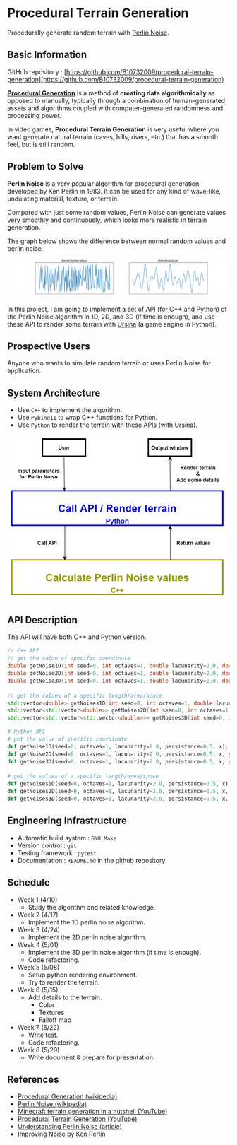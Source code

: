 # Procedural Terrain Generation #

Procedurally generate random terrain with [Perlin Noise](https://en.wikipedia.org/wiki/Perlin_noise).

## Basic Information ##

GitHub repository : [https://github.com/B10732009/procedural-terrain-generation](https://github.com/B10732009/procedural-terrain-generation)

**[Procedural Generation](https://en.wikipedia.org/wiki/Procedural_generation)** is a method of **creating data algorithmically** as opposed to manually, typically through a combination of human-generated assets and algorithms coupled with computer-generated randomness and processing power. 

In video games,  **Procedural Terrain Generation** is very useful where you want generate natural terrain (caves, hills, rivers, etc.) that has a smooth feel, but is still random.

## Problem to Solve ##

**Perlin Noise** is a very popular algorithm for procedural generation developed by Ken Perlin in 1983. It can be used for any kind of wave-like, undulating material, texture, or terrain. 

Compared with just some random values, Perlin Noise can generate values very smoothly and continuously, which looks more realistic in terrain generation. 

The graph below shows the difference between normal random values and perlin noise.

<p style="text-align: center;">
    <img src="img/compare.png" alt="compare">
</p>

In this project, I am going to implement a set of API (for C++ and Python) of the Perlin Noise algorithm in 1D, 2D, and 3D (if time is enough), and use these API to render some terrain with [Ursina](https://www.ursinaengine.org/) (a game engine in Python).

## Prospective Users ##

Anyone who wants to simulate random terrain or uses Perlin Noise for application.

## System Architecture ##

- Use `C++` to implement the algorithm.
- Use `Pybind11` to wrap C++ functions for Python.
- Use `Python` to render the terrain with these APIs (with [Ursina](https://www.ursinaengine.org/)).

<p style="text-align: center;">
    <img src="img/system_architecture.png" alt="system_architecture">
</p>

## API Description ##

The API will have both C++ and Python version.

```cpp
// C++ API
// get the value of specific coordinate
double getNoise1D(int seed=0, int octaves=1, double lacunarity=2.0, double persistance=0.5, double x);
double getNoise2D(int seed=0, int octaves=1, double lacunarity=2.0, double persistance=0.5, double x, double y);
double getNoise3D(int seed=0, int octaves=1, double lacunarity=2.0, double persistance=0.5, double x, double y, double z);

// get the values of a specific length/area/space
std::vector<double> getNoises1D(int seed=0, int octaves=1, double lacunarity=2.0, double persistance=0.5, double x);
std::vector<std::vector<double>> getNoises2D(int seed=0, int octaves=1, double lacunarity=2.0, double persistance=0.5, double x, double y);
std::vector<std::vector<std::vector<double>>> getNoises3D(int seed=0, int octaves=1, double lacunarity=2.0, double persistance=0.5, double x, double y, double z);
```

```py
# Python API
# get the value of specific coordinate
def getNoise1D(seed=0, octaves=1, lacunarity=2.0, persistance=0.5, x);
def getNoise2D(seed=0, octaves=1, lacunarity=2.0, persistance=0.5, x, y);
def getNoise3D(seed=0, octaves=1, lacunarity=2.0, persistance=0.5, x, y, z);

# get the values of a specific length/area/space
def getNoises1D(seed=0, octaves=1, lacunarity=2.0, persistance=0.5, x);
def getNoises2D(seed=0, octaves=1, lacunarity=2.0, persistance=0.5, x, y);
def getNoises3D(seed=0, octaves=1, lacunarity=2.0, persistance=0.5, x, y, z);
```

## Engineering Infrastructure ##

- Automatic build system : `GNU Make`
- Version control : `git`
- Testing framework : `pytest`
- Documentation : `README.md` in the github repository 

## Schedule ##

- Week 1 (4/10)
    - Study the algorithm and related knowledge.
- Week 2 (4/17)
    - Implement the 1D perlin noise algorithm.
- Week 3 (4/24)
    - Implement the 2D perlin noise algorithm.
- Week 4 (5/01)
    - Implement the 3D perlin noise algorithm (if time is enough).
    - Code refactoring.
- Week 5 (5/08)
    - Setup python rendering environment.
    - Try to render the terrain.
- Week 6 (5/15)
    - Add details to the terrain.
        - Color
        - Textures
        - Falloff map
- Week 7 (5/22)
    - Write test.
    - Code refactoring.
- Week 8 (5/29)
    - Write document & prepare for presentation. 

## References ##

- [Procedural Generation (wikipedia)](https://en.wikipedia.org/wiki/Procedural_generation)
- [Perlin Noise (wikipedia)](https://en.wikipedia.org/wiki/Perlin_noise)
- [Minecraft terrain generation in a nutshell (YouTube)](https://www.youtube.com/watch?v=CSa5O6knuwI)
- [Procedural Terrain Generation (YouTube)](https://www.youtube.com/playlist?list=PLFt_AvWsXl0eBW2EiBtl_sxmDtSgZBxB3)
- [Understanding Perlin Noise (article)](https://adrianb.io/2014/08/09/perlinnoise.html)
- [Improving Noise by Ken Perlin](https://mrl.cs.nyu.edu/~perlin/paper445.pdf)